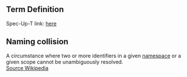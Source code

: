 ## Term Definition

Spec-Up-T link: <a href='https://weboftrust.github.io/WOT-terms/docs/glossary/collision'>here</a>

## Naming collision
A circumstance where two or more identifiers in a given [namespace](namespace) or a given scope cannot be unambiguously resolved.  
[Source Wikipedia](https://en.wikipedia.org/wiki/Naming_collision)



 
